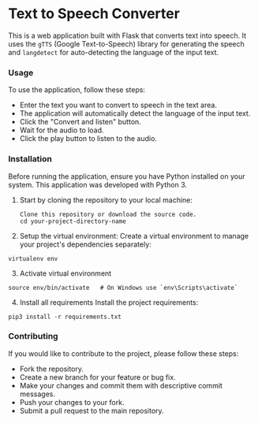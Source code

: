 # Text to Speech Converter

This is a web application built with Flask that converts text into speech. It uses the `gTTS` (Google Text-to-Speech) library for generating the speech and `langdetect` for auto-detecting the language of the input text.

### Usage

To use the application, follow these steps:

- Enter the text you want to convert to speech in the text area.
- The application will automatically detect the language of the input text.
- Click the "Convert and listen" button.
- Wait for the audio to load.
- Click the play button to listen to the audio.

### Installation

Before running the application, ensure you have Python installed on your system. This application was developed with Python 3.

1. Start by cloning the repository to your local machine:
   ```
   Clone this repository or download the source code.
   cd your-project-directory-name
   ```
2. Setup the virtual environment:
   Create a virtual environment to manage your project's dependencies separately:

```
virtualenv env
```

3. Activate virtual environment

```
source env/bin/activate   # On Windows use `env\Scripts\activate`
```

4. Install all requirements
   Install the project requirements:

```
pip3 install -r requirements.txt
```

### Contributing

If you would like to contribute to the project, please follow these steps:

- Fork the repository.
- Create a new branch for your feature or bug fix.
- Make your changes and commit them with descriptive commit messages.
- Push your changes to your fork.
- Submit a pull request to the main repository.
